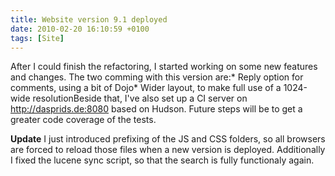 ```yaml
---
title: Website version 9.1 deployed
date: 2010-02-20 16:10:59 +0100
tags: [Site]
---
```


After I could finish the refactoring, I started working on some new features and changes.  The two comming with this version are:* Reply option for comments, using a bit of Dojo* Wider layout, to make full use of a 1024-wide resolutionBeside that, I've also set up a CI server on http://dasprids.de:8080 based on Hudson. Future steps will be to get a greater code coverage of the tests.

**Update**
I just introduced prefixing of the JS and CSS folders, so all browsers are forced to reload those files when a new version is deployed. Additionally I fixed the lucene sync script, so that the search is fully functionaly again.
